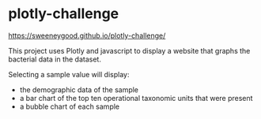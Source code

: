 # plotly-challenge

https://sweeneygood.github.io/plotly-challenge/

This project uses Plotly and javascript to display a website that graphs the bacterial data in the dataset. 

Selecting a sample value will display: 
- the demographic data of the sample 
- a bar chart of the top ten operational taxonomic units that were present
- a bubble chart of each sample 

